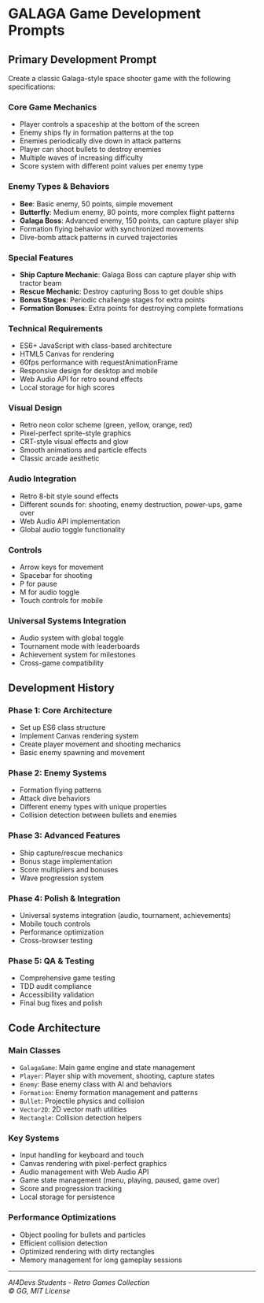 # GALAGA Game Development Prompts

## Primary Development Prompt

Create a classic Galaga-style space shooter game with the following specifications:

### Core Game Mechanics
- Player controls a spaceship at the bottom of the screen
- Enemy ships fly in formation patterns at the top
- Enemies periodically dive down in attack patterns
- Player can shoot bullets to destroy enemies
- Multiple waves of increasing difficulty
- Score system with different point values per enemy type

### Enemy Types & Behaviors
- **Bee**: Basic enemy, 50 points, simple movement
- **Butterfly**: Medium enemy, 80 points, more complex flight patterns  
- **Galaga Boss**: Advanced enemy, 150 points, can capture player ship
- Formation flying behavior with synchronized movements
- Dive-bomb attack patterns in curved trajectories

### Special Features
- **Ship Capture Mechanic**: Galaga Boss can capture player ship with tractor beam
- **Rescue Mechanic**: Destroy capturing Boss to get double ships
- **Bonus Stages**: Periodic challenge stages for extra points
- **Formation Bonuses**: Extra points for destroying complete formations

### Technical Requirements
- ES6+ JavaScript with class-based architecture
- HTML5 Canvas for rendering
- 60fps performance with requestAnimationFrame
- Responsive design for desktop and mobile
- Web Audio API for retro sound effects
- Local storage for high scores

### Visual Design
- Retro neon color scheme (green, yellow, orange, red)
- Pixel-perfect sprite-style graphics
- CRT-style visual effects and glow
- Smooth animations and particle effects
- Classic arcade aesthetic

### Audio Integration
- Retro 8-bit style sound effects
- Different sounds for: shooting, enemy destruction, power-ups, game over
- Web Audio API implementation
- Global audio toggle functionality

### Controls
- Arrow keys for movement
- Spacebar for shooting
- P for pause
- M for audio toggle
- Touch controls for mobile

### Universal Systems Integration
- Audio system with global toggle
- Tournament mode with leaderboards
- Achievement system for milestones
- Cross-game compatibility

## Development History

### Phase 1: Core Architecture
- Set up ES6 class structure
- Implement Canvas rendering system
- Create player movement and shooting mechanics
- Basic enemy spawning and movement

### Phase 2: Enemy Systems  
- Formation flying patterns
- Attack dive behaviors
- Different enemy types with unique properties
- Collision detection between bullets and enemies

### Phase 3: Advanced Features
- Ship capture/rescue mechanics
- Bonus stage implementation
- Score multipliers and bonuses
- Wave progression system

### Phase 4: Polish & Integration
- Universal systems integration (audio, tournament, achievements)
- Mobile touch controls
- Performance optimization
- Cross-browser testing

### Phase 5: QA & Testing
- Comprehensive game testing
- TDD audit compliance
- Accessibility validation
- Final bug fixes and polish

## Code Architecture

### Main Classes
- `GalagaGame`: Main game engine and state management
- `Player`: Player ship with movement, shooting, capture states
- `Enemy`: Base enemy class with AI and behaviors
- `Formation`: Enemy formation management and patterns
- `Bullet`: Projectile physics and collision
- `Vector2D`: 2D vector math utilities
- `Rectangle`: Collision detection helpers

### Key Systems
- Input handling for keyboard and touch
- Canvas rendering with pixel-perfect graphics
- Audio management with Web Audio API
- Game state management (menu, playing, paused, game over)
- Score and progression tracking
- Local storage for persistence

### Performance Optimizations
- Object pooling for bullets and particles
- Efficient collision detection
- Optimized rendering with dirty rectangles
- Memory management for long gameplay sessions

---

*AI4Devs Students - Retro Games Collection*  
*© GG, MIT License*
